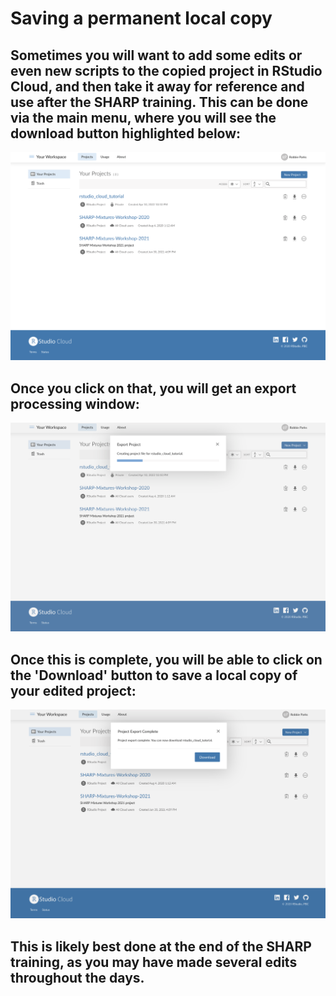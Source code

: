 # Saving a permanent local copy

## Sometimes you will want to add some edits or even new scripts to the copied project in RStudio Cloud, and then take it away for reference and use after the SHARP training. This can be done via the main menu, where you will see the download button highlighted below: 

![image](../images/rstudio_cloud_main_menu.png)

## Once you click on that, you will get an export processing window:

![image](../images/export_processing.png)

## Once this is complete, you will be able to click on the 'Download' button to save a local copy of your edited project:

![image](../images/download_export.png)

## This is likely best done at the end of the SHARP training, as you may have made several edits throughout the days.
